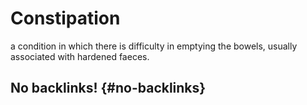 # Constipation


a condition in which there is difficulty in emptying the bowels, usually associated with hardened faeces.


## No backlinks! {#no-backlinks}

